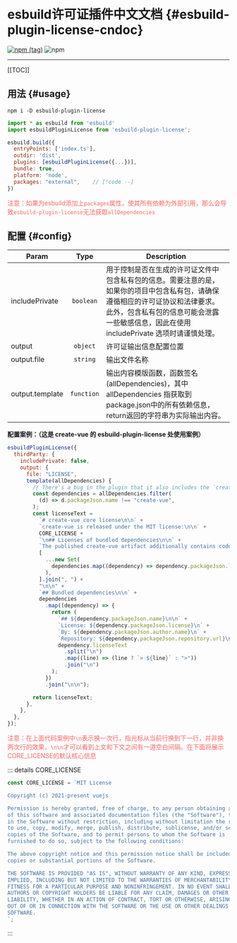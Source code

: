 # esbuild许可证插件中文文档 {#esbuild-plugin-license-cndoc}

<div style="display:flex; margin: 10px 0">
    <a href="https://www.npmjs.com/package/esbuild-plugin-license"><img src="https://img.shields.io/npm/v/esbuild-plugin-license/latest?style=flat-square" alt="npm (tag)"></a>
    <a style="margin-left: 4px;"><img src="https://img.shields.io/npm/dm/esbuild-plugin-license?style=flat-square" alt="npm"></a>
</div>

<!-- [![npm (tag)](https://img.shields.io/npm/v/esbuild-plugin-license/latest?style=flat-square)](https://www.npmjs.com/package/esbuild-plugin-license)
![npm](https://img.shields.io/npm/dm/esbuild-plugin-license?style=flat-square) -->

---

[[TOC]]

## 用法 {#usage}

```shell
npm i -D esbuild-plugin-license
```

```js
import * as esbuild from 'esbuild'
import esbuildPluginLicense from 'esbuild-plugin-license';

esbuild.build({
  entryPoints: ['index.ts'],
  outdir: 'dist',
  plugins: [esbuildPluginLicense({...})],
  bundle: true,
  platform: 'node',
  packages: "external",    // [!code --]
})

```

<font color="#FF6666">注意：如果为esbuild添加上`packages`属性，使其所有依赖为外部引用，那么会导致`esbuild-plugin-license`无法获取`allDependencies`</font>

## 配置 {#config}

| Param           |    Type    | Description                                                                                                                                                                                                                |
| --------------- | :--------: | -------------------------------------------------------------------------------------------------------------------------------------------------------------------------------------------------------------------------- |
| includePrivate  | `boolean`  | 用于控制是否在生成的许可证文件中包含私有包的信息。需要注意的是，如果你的项目中包含私有包，请确保遵循相应的许可证协议和法律要求。此外，包含私有包的信息可能会泄露一些敏感信息，因此在使用 includePrivate 选项时请谨慎处理。 |
| output          |  `object`  | 许可证输出信息配置位置                                                                                                                                                                                                     |
| output.file     |  `string`  | 输出文件名称                                                                                                                                                                                                               |
| output.template | `function` | 输出内容模版函数，函数签名(allDependencies)，其中 allDependencies 指获取到package.json中的所有依赖信息，return返回的字符串为实际输出内容。                                                                                 |

**配置案例：（这是 create-vue 的 esbuild-plugin-license 处使用案例）**

```js
esbuildPluginLicense({
  thirdParty: {
    includePrivate: false,
    output: {
      file: "LICENSE",
      template(allDependencies) {
        // There's a bug in the plugin that it also includes the `create-vue` package itself
        const dependencies = allDependencies.filter(
          (d) => d.packageJson.name !== "create-vue",
        );
        const licenseText =
          `# create-vue core license\n\n` +
          `create-vue is released under the MIT license:\n\n` +
          CORE_LICENSE +
          `\n## Licenses of bundled dependencies\n\n` +
          `The published create-vue artifact additionally contains code with the following licenses:\n` +
          [
            ...new Set(
              dependencies.map((dependency) => dependency.packageJson.license),
            ),
          ].join(", ") +
          "\n\n" +
          `## Bundled dependencies\n\n` +
          dependencies
            .map((dependency) => {
              return (
                `## ${dependency.packageJson.name}\n\n` +
                `License: ${dependency.packageJson.license}\n` +
                `By: ${dependency.packageJson.author.name}\n` +
                `Repository: ${dependency.packageJson.repository.url}\n\n` +
                dependency.licenseText
                  .split("\n")
                  .map((line) => (line ? `> ${line}` : ">"))
                  .join("\n")
              );
            })
            .join("\n\n");

        return licenseText;
      },
    },
  },
});
```

<font color="#FF6666">注意：在上面代码案例中`\n`表示换一次行，指光标从当前行换到下一行，并非换两次行的效果，`\n\n`才可以看到上文和下文之间有一道空白间隔。在下面将展示CORE_LICENSE的默认核心信息</font>

::: details CORE_LICENSE

```js
const CORE_LICENSE = `MIT License

Copyright (c) 2021-present vuejs

Permission is hereby granted, free of charge, to any person obtaining a copy
of this software and associated documentation files (the "Software"), to deal
in the Software without restriction, including without limitation the rights
to use, copy, modify, merge, publish, distribute, sublicense, and/or sell
copies of the Software, and to permit persons to whom the Software is
furnished to do so, subject to the following conditions:

The above copyright notice and this permission notice shall be included in all
copies or substantial portions of the Software.

THE SOFTWARE IS PROVIDED "AS IS", WITHOUT WARRANTY OF ANY KIND, EXPRESS OR
IMPLIED, INCLUDING BUT NOT LIMITED TO THE WARRANTIES OF MERCHANTABILITY,
FITNESS FOR A PARTICULAR PURPOSE AND NONINFRINGEMENT. IN NO EVENT SHALL THE
AUTHORS OR COPYRIGHT HOLDERS BE LIABLE FOR ANY CLAIM, DAMAGES OR OTHER
LIABILITY, WHETHER IN AN ACTION OF CONTRACT, TORT OR OTHERWISE, ARISING FROM,
OUT OF OR IN CONNECTION WITH THE SOFTWARE OR THE USE OR OTHER DEALINGS IN THE
SOFTWARE.
`;
```

:::
